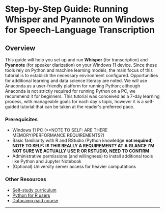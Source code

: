 # Step-by-Step Guide: Running Whisper and Pyannote on Windows for Speech-Language Transcription

## **Overview**

This guide will help you set up and run **Whisper** (for transcription) and **Pyannote** (for speaker diarization) on your Windows 11 device. Since these tools rely on Python and machine learning models, the main focus of this tutorial is to establish the necessary environment configured. Opportunities for additional learning and data science literacy are noted. We will use Anaconda as a user-friendly platform for running Python; although Anaconda is not strictly required for running Python on a PC, we recommend it for beginners. This tutorial was conceived as a 7-day learning process, with manageable goals for each day's topic, however it is a self-guided tutorial that can be taken at the reader's preferred pace.

### **Prerequisites**

- Windows 11 PC (**NOTE TO SELF: ARE THERE MEMORY/PERFORMANCE REQUIREMENTS?)
- Basic familiarity with R and RStudio (Python knowledge **not required**) **NOTE TO SELF: IS THIS REALLY A REQUIREMENT? AT A GLANCE I'M NOT SURE WE ACTUALLY USE R OR RSTUDIO, NEED TO CONFIRM**
- Administrative permissions (and willingness) to install additional tools like Python and Jupyter Notebook
- (Optional) University server access for heavier computations

### **Other Resources**

- [Self-study curriculum](https://github.com/NeuralNine/python-curriculum)
- [Python for R users](https://rebeccabarter.com/blog/2023-09-11-from_r_to_python)
- [Datacamp paid course](https://www.datacamp.com/courses/python-for-r-users)

---

